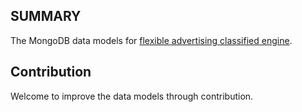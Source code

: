 SUMMARY
-------

The MongoDB data models for [flexible advertising classified engine](https://github.com/elasticad/elasticad).


Contribution
------------

Welcome to improve the data models through contribution.
